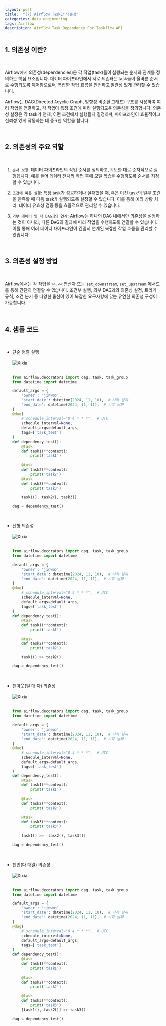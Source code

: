 ```yaml
---
layout: post
title:  "(7) Airflow Task간 의존성"
categories: data_engineering
tags: Airflow
description: Airflow Task Dependency For Taskflow API
---
```


<h2>
    <span class = "jjw_h2_style">1. 의존성 이란? </span>
</h2>
<br>

Airflow에서 의존성(dependencies)은 각 작업(task)들이 실행되는 순서와 관계를 정의하는 핵심 요소입니다. 데이터 파이프라인에서 서로 의존하는 task들이 올바른 순서로 수행되도록 제어함으로써, 복잡한 작업 흐름을 안전하고 일관성 있게 관리할 수 있습니다.
<br>

Airflow는 DAG(Directed Acyclic Graph, 방향성 비순환 그래프) 구조를 사용하여 여러 작업을 연결하고, 각 작업이 특정 조건에 따라 실행되도록 의존성을 정의합니다. 의존성 설정은 각 task가 언제, 어떤 조건에서 실행될지 결정하며, 파이프라인이 효율적이고 신뢰성 있게 작동하는 데 중요한 역할을 합니다.

<br>

<h2>
    <span class = "jjw_h2_style">2. 의존성의 주요 역할 </span>
</h2>
<br>

1. `순서 보장`:
데이터 파이프라인의 작업 순서를 정의하고, 의도한 대로 순차적으로 실행됩니다. 예를 들어 데이터 전처리 작업 후에 모델 학습을 수행하도록 순서를 지정할 수 있습니다.

2. `조건에 따른 실행`:
특정 task가 성공하거나 실패했을 때, 혹은 이전 task의 일부 조건을 만족할 때 다음 task가 실행되도록 설정할 수 있습니다. 이를 통해 예외 상황 처리, 데이터 유효성 검증 등을 효율적으로 관리할 수 있습니다.

3. `외부 데이터 및 타 DAG과의 연계`:
Airflow는 하나의 DAG 내에서만 의존성을 설정하는 것이 아니라, 다른 DAG의 결과에 따라 작업을 수행하도록 연결할 수 있습니다. 이를 통해 여러 데이터 파이프라인이 긴밀히 연계된 복잡한 작업 흐름을 관리할 수 있습니다.

<br>

<h2>
    <span class = "jjw_h2_style">3. 의존성 설정 방법 </span>
</h2>
<br>

Airflow에서는 각 작업을 `>>`, `<<` 연산자 또는 `set_downstream`, `set_upstream` 메서드를 통해 간단히 연결할 수 있습니다.
조건부 실행, 외부 DAG과의 의존성 설정, 트리거 규칙, 조건 분기 등 다양한 옵션이 있어 복잡한 요구사항에 맞는 유연한 의존성 구성이 가능합니다.


<br>

<h2>
    <span class = "jjw_h2_style">4. 샘플 코드 </span>
</h2>

<br>

* 단순 병렬 실행 <br><br>
  ![Xixia](/assets/images/dataengineer/20241112airflowtaskdependency4.png)
  <br><br>
   ~~~python
   from airflow.decorators import dag, task, task_group
   from datetime import datetime
   
   default_args = {
       'owner': 'jinwoo',
       'start_date': datetime(2024, 11, 10),  # 시작 날짜
       'end_date': datetime(2024, 11, 11),  # 시작 날짜
   }
   @dag(
       # schedule_interval="0 4 * * *",  # UTC
       schedule_interval=None,
       default_args=default_args,
       tags=['task_test']
   )
   def dependency_test():
       @task
       def task1(**context):
           print('task1')
       
       @task
       def task2(**context):
           print('task2')
       @task
       def task3(**context):
           print('task3')
   
       task1(), task2(), task3()
   
   dag = dependency_test()
   ~~~
<br>

* 선형 의존성 <br><br>
  ![Xixia](/assets/images/dataengineer/20241112airflowtaskdependency1.png)
  <br><br>
   ~~~python
   from airflow.decorators import dag, task, task_group
   from datetime import datetime
   
   default_args = {
       'owner': 'jinwoo',
       'start_date': datetime(2024, 11, 10),  # 시작 날짜
       'end_date': datetime(2024, 11, 11),  # 시작 날짜
   }
   @dag(
       # schedule_interval="0 4 * * *",  # UTC
       schedule_interval=None,
       default_args=default_args,
       tags=['task_test']
   )
   def dependency_test():
       @task
       def task1(**context):
           print('task1')
       
       @task
       def task2(**context):
           print('task2')
   
       task1() >> task2()
   
   dag = dependency_test()
   ~~~
<br>

* 팬아웃(일 대 다) 의존성 <br><br>
  ![Xixia](/assets/images/dataengineer/20241112airflowtaskdependency2.png) <br><br>
  ~~~python
  from airflow.decorators import dag, task, task_group
  from datetime import datetime
  
  default_args = {
      'owner': 'jinwoo',
      'start_date': datetime(2024, 11, 10),  # 시작 날짜
      'end_date': datetime(2024, 11, 11),  # 시작 날짜
  }
  @dag(
      # schedule_interval="0 4 * * *",  # UTC
      schedule_interval=None,
      default_args=default_args,
      tags=['task_test']
  )
  def dependency_test():
      @task
      def task1(**context):
          print('task1')
      
      @task
      def task2(**context):
          print('task2')

      @task
      def task3(**context):
          print('task3')
      
      task1() >> [task2(), task3()]
  
  dag = dependency_test()
  ~~~
<br>

* 팬인(다 대일) 의존성 <br><br>
  ![Xixia](/assets/images/dataengineer/20241112airflowtaskdependency3.png)<br><br>
  ~~~python
  from airflow.decorators import dag, task, task_group
  from datetime import datetime
  
  default_args = {
      'owner': 'jinwoo',
      'start_date': datetime(2024, 11, 10),  # 시작 날짜
      'end_date': datetime(2024, 11, 11),  # 시작 날짜
  }
  @dag(
      # schedule_interval="0 4 * * *",  # UTC
      schedule_interval=None,
      default_args=default_args,
      tags=['task_test']
  )
  def dependency_test():
      @task
      def task1(**context):
          print('task1')
      
      @task
      def task2(**context):
          print('task2')
  
      @task
      def task3(**context):
          print('task3')
      [task1(), task2()] >> task3()
  
  dag = dependency_test()
  ~~~